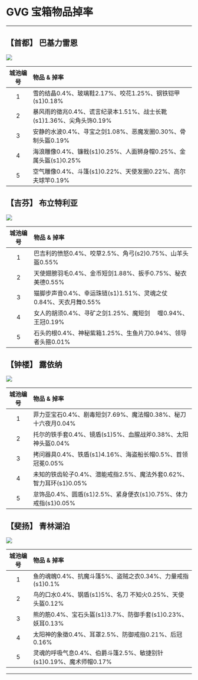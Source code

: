 # GVG 宝箱物品掉率

------

## 【首都】 巴基力雷恩

![](https://github.com/lyy289065406/ro-single-server/blob/master/img/GVG_01.png)


| 城池编号 |物品 & 掉率 |
|:-------:|:----------|
| 1 | 雪的结晶0.4%、玻璃鞋2.17%、咬花1.25%、钢铁铠甲(s1)0.18% |
| 2 | 暴风雨的徵兆0.4%、谎言纪录本1.51%、战士长靴(s1)1.36%、尖角头饰0.19% |
| 3 | 安静的水波0.4%、寻宝之剑1.08%、恶魔发圈0.30%、骨制头盔0.19% |
| 4 | 海浪雕像0.4%、镰戟(s1)0.25%、人面狮身帽0.25%、金属头盔(s1)0.25% |
| 5 | 空气雕像0.4%、斗篷(s1)0.22%、天使发圈0.22%、高尔夫球竿0.19% |



## 【吉芬】 布立特利亚

![](https://github.com/lyy289065406/ro-single-server/blob/master/img/GVG_02.png)


| 城池编号 |物品 & 掉率 |
|:-------:|:----------|
| 1 | 巴吉利的愤怒0.4%、咬草2.5%、角弓(s2)0.75%、山羊头盔0.55% |
| 2 | 天使翅膀羽毛0.4%、金币短剑1.88%、扳手0.75%、秘衣 美德0.55% |
| 3 | 猫脚步声音0.4%、幸运珠链(s1)1.51%、灵魂之仗0.84%、天衣月舞0.55% |
| 4 | 女人的胡须0.4%、寻矿之剑1.25%、魔短剑 　噬0.94%、王冠0.19% |
| 5 | 石头的根0.4%、神秘紫箱1.25%、生鱼片刀0.94%、领导者头箍0.01% |



## 【钟楼】 露依纳

![](https://github.com/lyy289065406/ro-single-server/blob/master/img/GVG_03.png)


| 城池编号 |物品 & 掉率 |
|:-------:|:----------|
| 1 | 菲力亚宝石0.4%、剧毒短剑7.69%、魔法帽0.38%、秘刀 十六夜月0.04% |
| 2 | 托尔的铁手套0.4%、镜盾(s1)5%、血腥战斧0.38%、太阳神头盔0.04% |
| 3 | 拷问器具0.4%、铁盾(s1)4.16%、海盗船长帽0.5%、首领冠冕0.05% |
| 4 | 未知的铁齿轮子0.4%、潜能戒指2.5%、魔法外套0.62%、智力耳环(s1)0.05% |
| 5 | 怠饰品0.4%、圆盾(s1)2.5%、紧身便衣(s1)0.75%、体力戒指(s1)0.05% |



## 【斐扬】 青林湖泊

![](https://github.com/lyy289065406/ro-single-server/blob/master/img/GVG_04.png)


| 城池编号 |物品 & 掉率 |
|:-------:|:----------|
| 1 | 鱼的魂魄0.4%、抗魔斗篷5%、盗贼之衣0.34%、力量戒指(s1)0.1% |
| 2 | 鸟的口水0.4%、钢盾(s1)5%、名刀 不知火0.25%、天使头盔0.12% |
| 3 | 熊的筋0.4%、宝石头盔(s1)3.7%、防御手套(s1)0.23%、妖耳0.13% |
| 4 | 太阳神的象徵0.4%、耳罩2.5%、防御戒指0.21%、后冠0.16% |
| 5 | 灵魂的呼吸气息0.4%、伯爵斗篷2.5%、敏捷别针(s1)0.19%、魔术师帽0.17% |


------